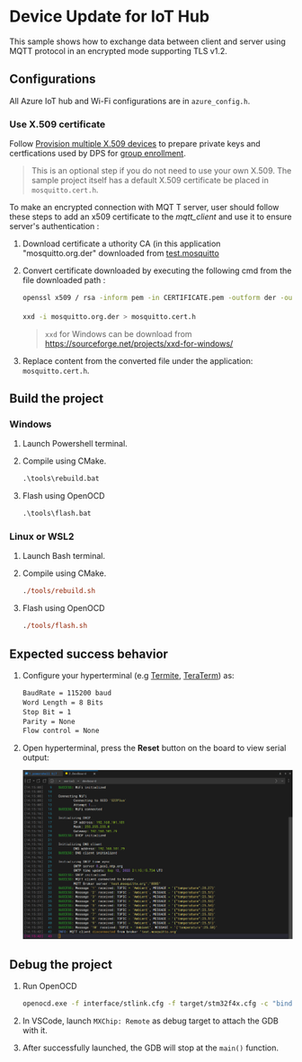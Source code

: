 # Device Update for IoT Hub

This sample shows how to exchange data between client and server using MQTT protocol in an encrypted mode supporting TLS v1.2.

## Configurations

All Azure IoT hub and Wi-Fi configurations are in `azure_config.h`.

### Use X.509 certificate

Follow [Provision multiple X.509 devices](https://learn.microsoft.com/azure/iot-dps/tutorial-custom-hsm-enrollment-group-x509?tabs=linux) to prepare private keys and certfications used by DPS for [group enrollment](https://learn.microsoft.com/azure/iot-dps/concepts-service#enrollment-group).

> This is an optional step if you do not need to use your own X.509. The sample project itself has a default X.509 certificate be placed in `mosquitto.cert.h`.

To make an encrypted connection with MQT T server, user should follow these steps to add an x509 certificate to the _mqtt_client_ and use it to ensure server's authentication :

1. Download certificate a uthority CA (in this application "mosquitto.org.der" downloaded from [test.mosquitto](https://test.mosquitto.org)

1. Convert certificate downloaded by executing the following cmd from the file downloaded path :

   ```bash
   openssl x509 / rsa -inform pem -in CERTIFICATE.pem -outform der -out CERTIFICATE.der

   xxd -i mosquitto.org.der > mosquitto.cert.h
   ```

   > `xxd` for Windows can be download from https://sourceforge.net/projects/xxd-for-windows/

1. Replace content from the converted file under the application: `mosquitto.cert.h`.

## Build the project

### Windows

1. Launch Powershell terminal.

1. Compile using CMake.

   ```ps
   .\tools\rebuild.bat
   ```

1. Flash using OpenOCD

   ```ps
   .\tools\flash.bat
   ```

### Linux or WSL2

1. Launch Bash terminal.

1. Compile using CMake.

   ```ps
   ./tools/rebuild.sh
   ```

1. Flash using OpenOCD

   ```ps
   ./tools/flash.sh
   ```

## Expected success behavior

1. Configure your hyperterminal (e.g [Termite](https://www.compuphase.com/software_termite.htm), [TeraTerm](http://www.teraterm.org/)) as:

   ```txt
   BaudRate = 115200 baud
   Word Length = 8 Bits
   Stop Bit = 1
   Parity = None
   Flow control = None
   ```

1. Open hyperterminal, press the **Reset** button on the board to view serial output:

   ![MQTT client output](../../docs/images/mqtt_client_output.png)

## Debug the project

1. Run OpenOCD

   ```bash
   openocd.exe -f interface/stlink.cfg -f target/stm32f4x.cfg -c "bindto 0.0.0.0" -c "init" -c "reset init"
   ```

1. In VSCode, launch `MXChip: Remote` as debug target to attach the GDB with it.

1. After successfully launched, the GDB will stop at the `main()` function.
